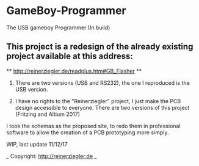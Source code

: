 # GameBoy-Programmer
The USB gameboy Programmer (In build)


## This project is a redesign of the already existing project available at this address:

** http://reinerziegler.de/readplus.htm#GB_Flasher **

1. There are two versions (USB and RS232), the one I reproduced is the USB version.

2. I have no rights to the "Reinerziegler" project, I just make the PCB design accessible to everyone. There are two versions of this project (Fritzing and Altium 2017)

I took the schemas as the proposed site, to redo them in professional software to allow the creation of a PCB prototyping more simply.


WIP, last update 11/12/17

_ Copyright: http://reinerziegler.de _
